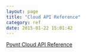 ```yaml
---
layout: page
title: "Cloud API Reference"
category: ref
date: 2015-01-22 15:01:42
---
```



[Poynt Cloud API Reference](https://getpoynt.com/docs/api/)

